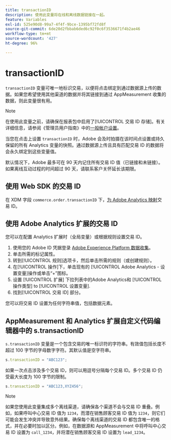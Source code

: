 ```yaml
---
title: transactionID
description: 使用此变量将在线和离线数据链接在一起。
feature: Variables
exl-id: 525e90d8-99a7-4f4f-9bce-1395bf72fd8f
source-git-commit: 6de20d2fbbab6ded6c92f0c6f3536671f4b2ae46
workflow-type: tm+mt
source-wordcount: '427'
ht-degree: 96%

---
```


# transactionID

`transactionID` 变量可唯一地标识交易，以便将点击绑定到通过数据源上传的数据。如果您希望使用其他渠道的数据并将其链接到通过 AppMeasurement 收集的数据，则此变量很有用。

>[!NOTE]
>
>在使用此变量之前，请确保在报表包中启用了[!UICONTROL 交易 ID 存储]。有关详细信息，请参阅《管理员用户指南》中的[一般帐户设置](/help/admin/admin/c-manage-report-suites/c-edit-report-suites/general/general-acct-settings-admin.md)。

当您在点击上设置 `transactionID` 时，Adobe 会及时拍摄在该时间点设置或持久保留的所有 Analytics 变量的快照。通过数据源上传且具有匹配交易 ID 的数据将会永久绑定到这些变量值。

默认情况下，Adobe 最多可在 90 天内记住所有交易 ID 值（已链接和未链接）。如果离线互动过程的时间超过 90 天，请联系客户关怀延长该期限。

## 使用 Web SDK 的交易 ID

在 XDM 字段 `commerce.order.transactionID` 下，[为 Adobe Analytics 映射](https://experienceleague.adobe.com/docs/analytics/implementation/aep-edge/variable-mapping.html)交易 ID。

## 使用 Adobe Analytics 扩展的交易 ID

您可以在配置 Analytics 扩展时（全局变量）或根据规则设置交易 ID。

1. 使用您的 Adobe ID 凭据登录 [Adobe Experience Platform 数据收集](https://experience.adobe.com/data-collection)。
2. 单击所需的标记属性。
3. 转到[!UICONTROL 规则]选项卡，然后单击所需的规则（或创建规则）。
4. 在[!UICONTROL 操作]下，单击现有的 [!UICONTROL Adobe Analytics - 设置变量]操作或单击“+”图标。
5. 设置 [!UICONTROL 扩展] 下拉列表中的Adobe Analytics和 [!UICONTROL 操作类型] to [!UICONTROL 设置变量].
6. 找到[!UICONTROL 交易 ID] 部分。

您可以将交易 ID 设置为任何字符串值，包括数据元素。

## AppMeasurement 和 Analytics 扩展自定义代码编辑器中的 s.transactionID

`s.transactionID` 变量是一个包含交易的唯一标识符的字符串。有效值包括长度不超过 100 字节的字母数字字符。其默认值是空字符串。

```js
s.transactionID = "ABC123";
```

如果一次点击涉及多个交易 ID，则可以用逗号分隔每个交易 ID。多个交易 ID 仍受最大长度为 100 字节的限制。

```js
s.transactionID = "ABC123,XYZ456";
```

>[!NOTE]
>
>如果您使用此变量集成多个离线渠道，请确保各个渠道不会与交易 ID 重叠。例如，如果呼叫中心交易 ID 值为 `1234`，而潜在销售顾客交易 ID 值为 `1234`，则它们可能会发生冲突并导致意外结果。确保每个离线渠道的交易 ID 都包含唯一的格式，并在必要时加以区分。例如，在数据源和 AppMeasurement 中将呼叫中心交易 ID 设置为 `call_1234`，并将潜在销售顾客交易 ID 设置为 `lead_1234`。
